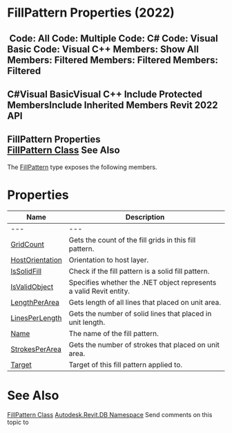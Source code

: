 # FillPattern Properties (2022)

﻿
 Code: All Code: Multiple Code: C# Code: Visual Basic Code: Visual C++  Members: Show All Members: Filtered Members: Filtered Members: Filtered   
---  
C#Visual BasicVisual C++
Include Protected MembersInclude Inherited Members
Revit 2022 API  
---  
FillPattern Properties  
[FillPattern Class](cc546ee9-ba80-c13d-4b74-8c0e2517bc28.md "FillPattern Class") See Also  
---  
The [FillPattern](cc546ee9-ba80-c13d-4b74-8c0e2517bc28.md "FillPattern Class") type exposes the following members.
# Properties
| Name | Description |
| --- | --- |
| --- | --- | --- |
| [GridCount](7348c6d0-75cb-d635-5b21-c8a7110c2988.md "GridCount Property") | Gets the count of the fill grids in this fill pattern. |
| [HostOrientation](fa674429-b175-bfa5-8d63-45d8b3179983.md "HostOrientation Property") | Orientation to host layer. |
| [IsSolidFill](91cf0879-d401-4f6b-c26b-6b3ece4200db.md "IsSolidFill Property") | Check if the fill pattern is a solid fill pattern. |
| [IsValidObject](1810b45b-9f4a-e9c1-cde4-c1a70f03c1c2.md "IsValidObject Property") | Specifies whether the .NET object represents a valid Revit entity. |
| [LengthPerArea](12dfd512-72de-a97c-ed3d-78eb1515fc63.md "LengthPerArea Property") | Gets length of all lines that placed on unit area. |
| [LinesPerLength](9d1802db-68b1-6d95-b06c-57792c1aad6f.md "LinesPerLength Property") | Gets the number of solid lines that placed in unit length. |
| [Name](b213b64f-ec78-9d70-4650-de5bb265c4ac.md "Name Property") | The name of the fill pattern. |
| [StrokesPerArea](610876a6-2542-acde-7cfc-8f50e231c213.md "StrokesPerArea Property") | Gets the number of strokes that placed on unit area. |
| [Target](6806fd05-a364-5cd1-a545-7891a4f71b86.md "Target Property") | Target of this fill pattern applied to. |

# See Also
[FillPattern Class](cc546ee9-ba80-c13d-4b74-8c0e2517bc28.md "FillPattern Class")
[Autodesk.Revit.DB Namespace](87546ba7-461b-c646-cbb1-2cb8f5bff8b2.md "Autodesk.Revit.DB Namespace")
Send comments on this topic to 